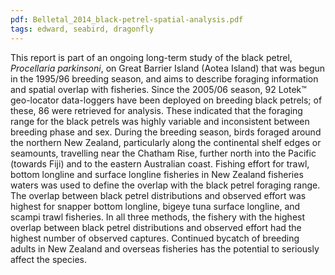 ```yaml
---
pdf: Belletal_2014_black-petrel-spatial-analysis.pdf
tags: edward, seabird, dragonfly
---
```

This report is part of an ongoing long-term study of the black petrel, *Procellaria parkinsoni*, on
Great Barrier Island (Aotea Island) that was begun in the 1995/96 breeding season, and aims to
describe foraging information and spatial overlap with fisheries. Since the 2005/06 season, 92
Lotek&#8482; geo-locator data-loggers have been deployed on breeding black petrels; of these, 86 were
retrieved for analysis. These indicated that the foraging range for the black petrels was highly
variable and inconsistent between breeding phase and sex. During the breeding season, birds
foraged around the northern New Zealand, particularly along the continental shelf edges or
seamounts, travelling near the Chatham Rise, further north into the Pacific (towards Fiji) and to
the eastern Australian coast. Fishing effort for trawl, bottom longline and surface longline
fisheries in New Zealand fisheries waters was used to define the overlap with the black petrel
foraging range. The overlap between black petrel distributions and observed effort was highest
for snapper bottom longline, bigeye tuna surface longline, and scampi trawl fisheries. In all three
methods, the fishery with the highest overlap between black petrel distributions and observed
effort had the highest number of observed captures. Continued bycatch of breeding adults in New
Zealand and overseas fisheries has the potential to seriously affect the species.
